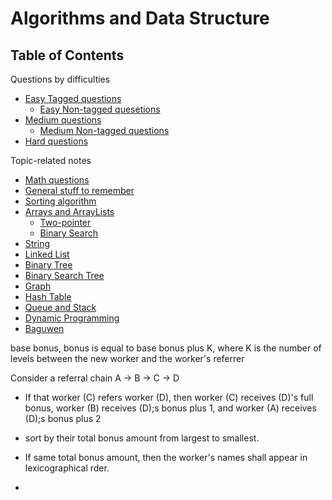 # Algorithms and Data Structure

## Table of Contents

Questions by difficulties

- [Easy Tagged questions](easy-tagged.md)
  - [Easy Non-tagged quesetions](easy-non-tagged.md)
- [Medium questions](Medium-tagged.md)
  - [Medium Non-tagged questions](Medium-nontagged.md)
- [Hard questions](Hard.md)

Topic-related notes

- [Math questions](math.md)
- [General stuff to remember](general%20stuff%20to%20remember.md)
- [Sorting algorithm](Sort.md)
- [Arrays and ArrayLists](array.md)
  - [Two-pointer](Two-pointer.md)
  - [Binary Search](BinarySearch.md)
- [String](string.md)
- [Linked List](LinkedList.md)
- [Binary Tree](BinaryTree.md)
- [Binary Search Tree](BinarySearchTree.md)
- [Graph](Graph.md)
- [Hash Table](Hashtable.md)
- [Queue and Stack](StackandQueue.md)
- [Dynamic Programming](dynamicprogramming.md)
- [Baguwen](baguwen.md)

base bonus, bonus is equal to base bonus plus K, where K is the number of levels between the new worker and the worker's referrer

Consider a referral chain A -> B -> C -> D

- If that worker (C) refers worker (D), then worker (C) receives (D)'s full bonus, worker (B) receives (D);s bonus plus 1, and worker (A) receives (D);s bonus plus 2

- sort by their total bonus amount from largest to smallest.
- If same total bonus amount, then the worker's names shall appear in lexicographical rder.
-
